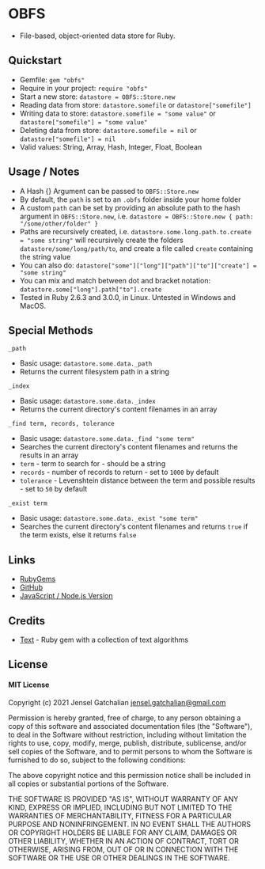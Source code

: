 # OBFS

- File-based, object-oriented data store for Ruby.


## Quickstart

- Gemfile: `gem "obfs"`
- Require in your project: `require "obfs"`
- Start a new store: `datastore = OBFS::Store.new`
- Reading data from store: `datastore.somefile` or `datastore["somefile"]` 
- Writing data to store: `datastore.somefile = "some value"` or `datastore["somefile"] = "some value"`
- Deleting data from store: `datastore.somefile = nil` or `datastore["somefile"] = nil` 
- Valid values: String, Array, Hash, Integer, Float, Boolean


## Usage / Notes

- A Hash {} Argument can be passed to `OBFS::Store.new`
- By default, the `path` is set to an `.obfs` folder inside your home folder
- A custom `path` can be set by providing an absolute path to the hash argument in `OBFS::Store.new`, i.e. `datastore = OBFS::Store.new { path: "/some/other/folder" }`
- Paths are recursively created, i.e. `datastore.some.long.path.to.create = "some string"` will recursively create the folders `datastore/some/long/path/to`, and create a file called `create` containing the string value
- You can also do: `datastore["some"]["long"]["path"]["to"]["create"] = "some string"`
- You can mix and match between dot and bracket notation: `datastore.some["long"].path["to"].create`
- Tested in Ruby 2.6.3 and 3.0.0, in Linux. Untested in Windows and MacOS.


## Special Methods

`_path`
- Basic usage: `datastore.some.data._path`
- Returns the current filesystem path in a string

`_index`
- Basic usage: `datastore.some.data._index`
- Returns the current directory's content filenames in an array

`_find term, records, tolerance`
- Basic usage: `datastore.some.data._find "some term"`
- Searches the current directory's content filenames and returns the results in an array
- `term` - term to search for - should be a string
- `records` - number of records to return - set to `1000` by default 
- `tolerance` - Levenshtein distance between the term and possible results - set to `50` by default

`_exist term`
- Basic usage: `datastore.some.data._exist "some term"`
- Searches the current directory's content filenames and returns `true` if the term exists, else it returns `false`


## Links
- [RubyGems](https://rubygems.org/gems/obfs) 
- [GitHub](https://github.com/jenselg/obfs-ruby)
- [JavaScript / Node.js Version](https://github.com/jenselg/obfs)


## Credits
- [Text](https://github.com/threedaymonk/text) - Ruby gem with a collection of text algorithms

## License

#### MIT License

Copyright (c) 2021 Jensel Gatchalian <jensel.gatchalian@gmail.com>

Permission is hereby granted, free of charge, to any person obtaining a copy
of this software and associated documentation files (the "Software"), to deal
in the Software without restriction, including without limitation the rights
to use, copy, modify, merge, publish, distribute, sublicense, and/or sell
copies of the Software, and to permit persons to whom the Software is
furnished to do so, subject to the following conditions:

The above copyright notice and this permission notice shall be included in all
copies or substantial portions of the Software.

THE SOFTWARE IS PROVIDED "AS IS", WITHOUT WARRANTY OF ANY KIND, EXPRESS OR
IMPLIED, INCLUDING BUT NOT LIMITED TO THE WARRANTIES OF MERCHANTABILITY,
FITNESS FOR A PARTICULAR PURPOSE AND NONINFRINGEMENT. IN NO EVENT SHALL THE
AUTHORS OR COPYRIGHT HOLDERS BE LIABLE FOR ANY CLAIM, DAMAGES OR OTHER
LIABILITY, WHETHER IN AN ACTION OF CONTRACT, TORT OR OTHERWISE, ARISING FROM,
OUT OF OR IN CONNECTION WITH THE SOFTWARE OR THE USE OR OTHER DEALINGS IN THE
SOFTWARE.
